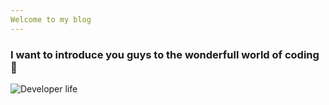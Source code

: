 ```yaml
---
Welcome to my blog
---
```

### **I want to introduce you guys to the wonderfull world of coding** 🍺
![Developer life](photo-1542831371-29b0f74f9713.jpg)
